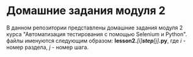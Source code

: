 # Домашние задания модуля 2
В данном репозитории представлены домашние задания модуля 2 курса "Автоматизация тестирования с помощью Selenium и Python".  
файлы именуются следующим образом: **lesson2.***[i]***_step_***[j]***.py**, где *i* - номер раздела, *j* - номер шага.